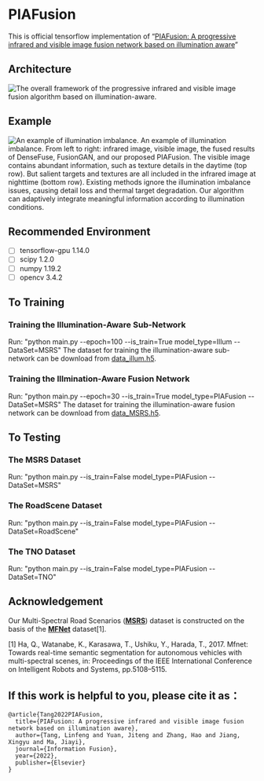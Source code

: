 # PIAFusion
This is official tensorflow implementation of “[PIAFusion: A progressive infrared and visible image fusion network based on illumination aware](https://www.sciencedirect.com/science/article/pii/S156625352200032X)”

## Architecture
![The overall framework of the progressive infrared and visible image fusion algorithm based on illumination-aware.](https://github.com/Linfeng-Tang/PIAFusion/blob/main/Figure/PIAFusion.png)

## Example

![An example of illumination imbalance.](https://github.com/Linfeng-Tang/PIAFusion/blob/main/Figure/Illumination_aware.png)
An example of illumination imbalance. From left to right: infrared image, visible image, the fused results of DenseFuse, FusionGAN, and our proposed PIAFusion.
The visible image contains abundant information, such as texture details in the daytime (top row). But salient targets and textures are all included in the infrared image at nighttime (bottom row). Existing methods ignore the illumination imbalance issues, causing detail loss and thermal target degradation. Our algorithm can adaptively integrate meaningful information according to illumination conditions.
## Recommended Environment

 - [ ] tensorflow-gpu 1.14.0 
 - [ ] scipy 1.2.0   
 - [ ] numpy 1.19.2
 - [ ] opencv 3.4.2 

## To Training

 ### Training the Illumination-Aware Sub-Network
Run: "python main.py --epoch=100 --is_train=True model_type=Illum --DataSet=MSRS"
The dataset for training the illumination-aware sub-network can be download from [data_illum.h5](https://pan.baidu.com/s/12Xu1Ep7kKwe03HFBQYWkhw?pwd=PIAF ).

### Training the Illmination-Aware Fusion Network
Run: "python main.py --epoch=30 --is_train=True model_type=PIAFusion --DataSet=MSRS"
The dataset for training the illumination-aware fusion network can be download from [data_MSRS.h5](https://pan.baidu.com/s/1cO_wn2DOpiKLjHPaM1xZYQ?pwd=PIAF).

## To Testing
### The MSRS Dataset
Run: "python main.py --is_train=False model_type=PIAFusion --DataSet=MSRS"

### The RoadScene Dataset
Run: "python main.py --is_train=False model_type=PIAFusion --DataSet=RoadScene"

### The TNO Dataset
Run: "python main.py --is_train=False model_type=PIAFusion --DataSet=TNO"

## Acknowledgement
Our Multi-Spectral Road Scenarios (**[MSRS](https://github.com/Linfeng-Tang/MSRS)**) dataset is constructed on the basis of the **[MFNet](https://www.mi.t.u-tokyo.ac.jp/static/projects/mil_multispectral/)** dataset[1].

[1] Ha, Q., Watanabe, K., Karasawa, T., Ushiku, Y., Harada, T., 2017. Mfnet: Towards real-time semantic segmentation for autonomous vehicles with multi-spectral scenes, in: Proceedings of the IEEE International Conference on Intelligent Robots and Systems, pp.5108–5115.

## If this work is helpful to you, please cite it as：
```
@article{Tang2022PIAFusion,
  title={PIAFusion: A progressive infrared and visible image fusion network based on illumination aware},
  author={Tang, Linfeng and Yuan, Jiteng and Zhang, Hao and Jiang, Xingyu and Ma, Jiayi},
  journal={Information Fusion},
  year={2022},
  publisher={Elsevier}
}
```
